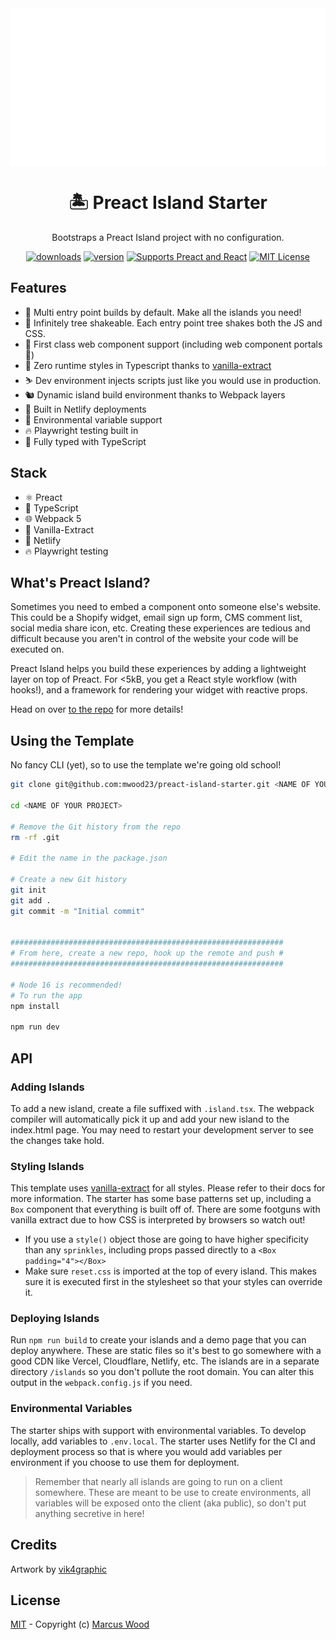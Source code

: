 <div align="center">
  <img src="./docs/preact-island.svg" align="center" />
</div>
<div align="center">
  <h1 align="center">🏝 Preact Island Starter</h1>
  <p align="center">
    Bootstraps a Preact Island project with no configuration.
  </p>

[![downloads][downloads-badge]][npmcharts]
[![version][version-badge]][package]
[![Supports Preact and React][preact-badge]][preact]
[![MIT License][license-badge]][license]

</div>

## Features

- 🚀 Multi entry point builds by default. Make all the islands you need!
- 🌲 Infinitely tree shakeable. Each entry point tree shakes both the JS and CSS.
- 🧩 First class web component support (including web component portals 🤯)
- 🧁 Zero runtime styles in Typescript thanks to [vanilla-extract](https://vanilla-extract.style/)
- ⛷️ Dev environment injects scripts just like you would use in production.
- 🐿️ Dynamic island build environment thanks to Webpack layers
- 🚢 Built in Netlify deployments
- 🙏 Environmental variable support
- 🔥 Playwright testing built in
- 👔 Fully typed with TypeScript

## Stack

- ⚛️ Preact
- 👔 TypeScript
- 🌐 Webpack 5
- 🧁 Vanilla-Extract
- 🤡 Netlify
- 🔥 Playwright testing

## What's Preact Island?

Sometimes you need to embed a component onto someone else's website. This could be a Shopify widget, email sign up form, CMS comment list, social media share icon, etc. Creating these experiences are tedious and difficult because you aren't in control of the website your code will be executed on.

Preact Island helps you build these experiences by adding a lightweight layer on top of Preact. For <5kB, you get a React style workflow (with hooks!), and a framework for rendering your widget with reactive props.

Head on over [to the repo](https://github.com/mwood23/preact-island) for more details!

## Using the Template

No fancy CLI (yet), so to use the template we're going old school!

```sh
git clone git@github.com:mwood23/preact-island-starter.git <NAME OF YOUR PROJECT>

cd <NAME OF YOUR PROJECT>

# Remove the Git history from the repo
rm -rf .git

# Edit the name in the package.json

# Create a new Git history
git init
git add .
git commit -m "Initial commit"


#############################################################
# From here, create a new repo, hook up the remote and push #
#############################################################

# Node 16 is recommended!
# To run the app
npm install

npm run dev
```

## API

### Adding Islands

To add a new island, create a file suffixed with `.island.tsx`. The webpack compiler will automatically pick it up and add your new island to the index.html page. You may need to restart your development server to see the changes take hold.

### Styling Islands

This template uses [vanilla-extract](https://vanilla-extract.style/) for all styles. Please refer to their docs for more information. The starter has some base patterns set up, including a `Box` component that everything is built off of. There are some footguns with vanilla extract due to how CSS is interpreted by browsers so watch out!

- If you use a `style()` object those are going to have higher specificity than any `sprinkles`, including props passed directly to a `<Box padding="4"></Box>`
- Make sure `reset.css` is imported at the top of every island. This makes sure it is executed first in the stylesheet so that your styles can override it.

### Deploying Islands

Run `npm run build` to create your islands and a demo page that you can deploy anywhere. These are static files so it's best to go somewhere with a good CDN like Vercel, Cloudflare, Netlify, etc. The islands are in a separate directory `/islands` so you don't pollute the root domain. You can alter this output in the `webpack.config.js` if you need.

### Environmental Variables

The starter ships with support with environmental variables. To develop locally, add variables to `.env.local`. The starter uses Netlify for the CI and deployment process so that is where you would add variables per environment if you choose to use them for deployment.

> Remember that nearly all islands are going to run on a client somewhere. These are meant to be use to create environments, all variables will be exposed onto the client (aka public), so don't put anything secretive in here!

## Credits

Artwork by [vik4graphic](https://lottiefiles.com/vik4graphic)

## License

[MIT](LICENSE) - Copyright (c) [Marcus Wood](https://www.marcuswood.io/)

[version-badge]: https://img.shields.io/npm/v/preact-island.svg?style=flat-square
[package]: https://www.npmjs.com/package/preact-island
[downloads-badge]: https://img.shields.io/npm/dm/preact-island.svg?style=flat-square
[npmcharts]: http://npmcharts.com/compare/preact-island
[license-badge]: https://img.shields.io/npm/l/preact-island.svg?style=flat-square
[license]: https://github.com/mwood23/preact-island/blob/master/LICENSE
[preact-badge]: https://img.shields.io/badge/%E2%9A%9B%EF%B8%8F-preact-6F2FBF.svg?style=flat-square
[preact]: https://preactjs.com
[module-formats-badge]: https://img.shields.io/badge/module%20formats-umd%2C%20cjs%2C%20es-green.svg?style=flat-square
[github-star]: https://github.com/mwood23/preact-island/stargazers
